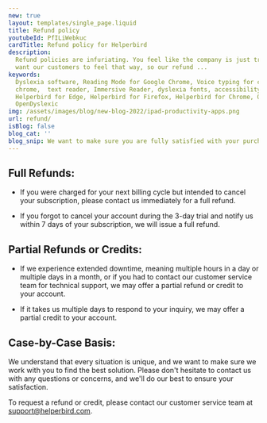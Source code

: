 ```yaml
---
new: true
layout: templates/single_page.liquid
title: Refund policy
youtubeId: PfILiWebkuc
cardTitle: Refund policy for Helperbird
description:
  Refund policies are infuriating. You feel like the company is just trying to rip you off. We never
  want our customers to feel that way, so our refund ...
keywords:
  Dyslexia software, Reading Mode for Google Chrome, Voice typing for chrome, Text to speech for
  chrome,  text reader, Immersive Reader, dyslexia fonts, accessibility software, dyslexia software,
  Helperbird for Edge, Helperbird for Firefox, Helperbird for Chrome, Opendyslexic for Chrome,
  OpenDyslexic
img: /assets/images/blog/new-blog-2022/ipad-productivity-apps.png
url: refund/
isBlog: false
blog_cat: ''
blog_snip: We want to make sure you are fully satisfied with your purchase of Helperbird Pro or Helperbird Pro Unlimited. If you have any issues, please contact us and we will do our best to assist you.
---
```






## Full Refunds:

- If you were charged for your next billing cycle but intended to cancel your subscription, please contact us immediately for a full refund.

- If you forgot to cancel your account during the 3-day trial and notify us within 7 days of your subscription, we will issue a full refund.

## Partial Refunds or Credits:

- If we experience extended downtime, meaning multiple hours in a day or multiple days in a month, or if you had to contact our customer service team for technical support, we may offer a partial refund or credit to your account.

- If it takes us multiple days to respond to your inquiry, we may offer a partial credit to your account.

## Case-by-Case Basis:

We understand that every situation is unique, and we want to make sure we work with you to find the best solution. Please don't hesitate to contact us with any questions or concerns, and we'll do our best to ensure your satisfaction.

To request a refund or credit, please contact our customer service team at support@helperbird.com.
